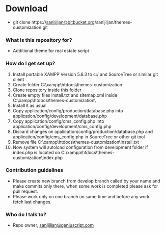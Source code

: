 # Download #

* git clone https://sanljiljan@bitbucket.org/sanljiljan/themes-customization.git

### What is this repository for? ###

* Additional theme for real estate script

### How do I get set up? ###

1. Install portable XAMPP Version 5.6.3 to c:/ and SourceTree or similar git client
2. Create folder C:\xampp\htdocs\themes-customization
3. Clone repository inside this folder
4. Create empty files install.txt and sitemap.xml inside C:\xampp\htdocs\themes-customization\
5. Install it as usual
6. Copy application/config/production/database.php into application/config/development/database.php
7. Copy application/config/cms_config.php into application/config/development/cms_config.php
8. Discard changes on application/config/production/database.php and application/config/cms_config.php in SourceTree or other git tool
9. Remove file C:\xampp\htdocs\themes-customization\install.txt
10. Now system will autoload configuration from development folder if index.php is located on C:\xampp\htdocs\themes-customization\index.php


### Contribution guidelines ###

* Please create new branch from develop branch called by your name and make commits only there, when some work is completed please ask for pull request.
* Please work only on one branch on same time and before any work fetch last changes.

### Who do I talk to? ###

* Repo owner, sanljiljan@geniuscript.com